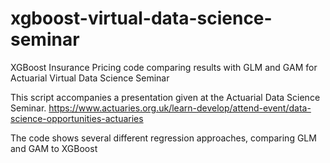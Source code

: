 # xgboost-virtual-data-science-seminar
XGBoost Insurance Pricing code comparing results with GLM and GAM for Actuarial Virtual Data Science Seminar

This script accompanies a presentation given at the Actuarial Data Science Seminar.
https://www.actuaries.org.uk/learn-develop/attend-event/data-science-opportunities-actuaries

The code shows several different regression approaches, comparing GLM and GAM to XGBoost

